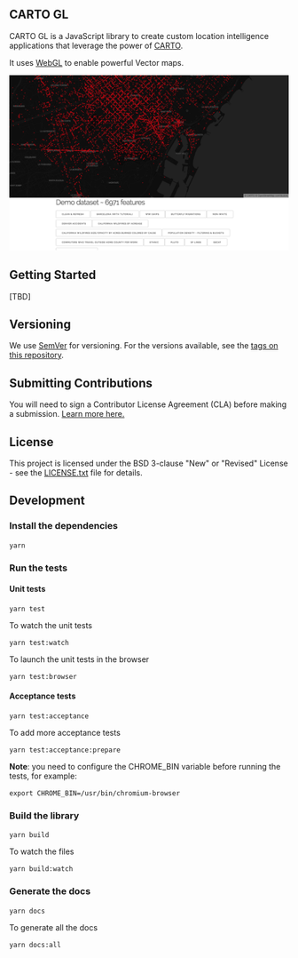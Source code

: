 ## CARTO GL

CARTO GL is a JavaScript library to create custom location intelligence applications that leverage the power of [CARTO](https://carto.com/).

It uses [WebGL](https://www.khronos.org/webgl/) to enable powerful Vector maps.

![](./docs/images/carto-gl-capture.png)

## Getting Started

[TBD]

## Versioning

We use [SemVer](http://semver.org/) for versioning. For the versions available, see the [tags on this repository](https://github.com/CartoDB/renderer-prototype/tags).

## Submitting Contributions

You will need to sign a Contributor License Agreement (CLA) before making a submission. [Learn more here.](https://carto.com/contributions/)

## License

This project is licensed under the BSD 3-clause "New" or "Revised" License - see the [LICENSE.txt](LICENSE.txt) file for details.

## Development

### Install the dependencies

```
yarn
```

### Run the tests

#### Unit tests

```
yarn test
```

To watch the unit tests

```
yarn test:watch
```

To launch the unit tests in the browser

```
yarn test:browser
```

#### Acceptance tests

```
yarn test:acceptance
```

To add more acceptance tests

```
yarn test:acceptance:prepare
```

**Note**: you need to configure the CHROME_BIN variable before running the tests, for example:

```
export CHROME_BIN=/usr/bin/chromium-browser
```

### Build the library

```
yarn build
```

To watch the files

```
yarn build:watch
```

### Generate the docs

```
yarn docs
```

To generate all the docs

```
yarn docs:all
```
